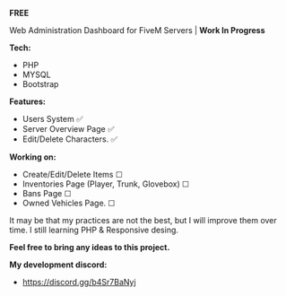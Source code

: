 **FREE**

Web Administration Dashboard for FiveM Servers | **Work In Progress**

**Tech:**
- PHP
- MYSQL
- Bootstrap 

**Features:**
- Users System ✅
- Server Overview Page ✅
- Edit/Delete Characters. ✅

**Working on:**
- Create/Edit/Delete Items ☐
- Inventories Page (Player, Trunk, Glovebox) ☐
- Bans Page ☐
- Owned Vehicles Page. ☐



It may be that my practices are not the best, but I will improve them over time. I still learning PHP & Responsive desing.


**Feel free to bring any ideas to this project.**


**My development discord:**
- https://discord.gg/b4Sr7BaNyj
